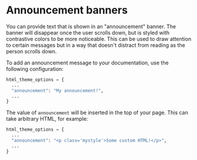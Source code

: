 # Announcement banners

You can provide text that is shown in an "announcement" banner.
The banner will disappear once the user scrolls down, but is styled with contrastive colors to be more noticeable.
This can be used to draw attention to certain messages but in a way that doesn't distract from reading as the person scrolls down.

To add an announcement message to your documentation, use the following configuration:

```python
html_theme_options = {
  ...
  "announcement": "My announcement!",
  ...
}
```

The value of `announcement` will be inserted in the top of your page.
This can take arbitrary HTML, for example:

```python
html_theme_options = {
  ...
  "announcement": "<p class='mystyle'>Some custom HTML!</p>",
  ...
}
```
